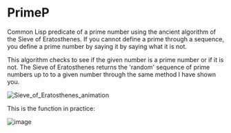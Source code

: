 # PrimeP

Common Lisp predicate of a prime number using the ancient algorithm of the Sieve of Eratosthenes. 
If you cannot define a prime through a sequence, you define a prime number by saying it by saying what it is not.

This algorithm checks to see if the given number is a prime number or if it is not.
The Sieve of Eratosthenes returns the 'random' sequence of prime numbers up to to a given number through the same method I have shown you.


![Sieve_of_Eratosthenes_animation](https://user-images.githubusercontent.com/22084147/228866250-38f952ff-5ef1-4347-b205-f0b673badd70.gif)

This is the function in practice:

![image](https://user-images.githubusercontent.com/22084147/228870305-b1c37e50-0dd9-4c15-ab2c-b00b0ac6fb60.png)

